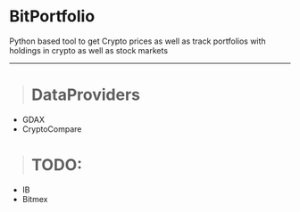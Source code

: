 # BitPortfolio

Python based tool to get Crypto prices as well as track portfolios with holdings in crypto as well as stock markets

---
> # DataProviders 
- GDAX
- CryptoCompare

> # TODO:
- IB
- Bitmex
